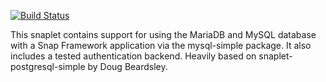 [![Build Status](https://travis-ci.com/Baggins800/snaplet-mysql-simple.svg?branch=master)](https://travis-ci.com/Baggins800/snaplet-mysql-simple)

This snaplet contains support for using the MariaDB and MySQL
database with a Snap Framework application via the mysql-simple
package. It also includes a tested authentication backend.
Heavily based on snaplet-postgresql-simple by Doug Beardsley.

